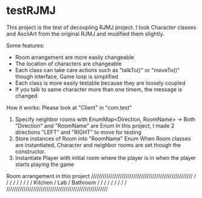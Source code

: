 # testRJMJ

This project is the test of decoupling RJMJ project. 
I took Character classes and AsciiArt from the original RJMJ and modified them slightly.


Some features:
- Room arrangement are more easily changeable
- The location of characters are changeable
- Each class can take care actions such as "talkTo()" or "moveTo()" though interface, Game loop is simplified
- Each class is more easily testable because they are loosely coupled
- If you talk to same character more than one timem, the message is changed


How it works:
Please look at "Client" in "com.test"
1. Specify neighbor rooms with EnumMap<Direction, RoomName> 
  -> Both "Direction" and "RoomName" are Enum
  In this project, I made 2 directions "LEFT" and "RIGHT" to move for testing
2. Store instances of Room into "RoomName" Enum
  When Room classes are instantiated, Character and neighbor rooms are set though the constructor.
3. Instantiate Player with initial room where the player is in when the player starts playing the game



Room arrangement in this project
/////////////////////////////////////////////////////
/				/				  /					/
/               /				  /					/
/	 Kitchen    /		Lab       / 	Bathroom	/
/				/				  /					/
/				/				  /					/
/////////////////////////////////////////////////////

